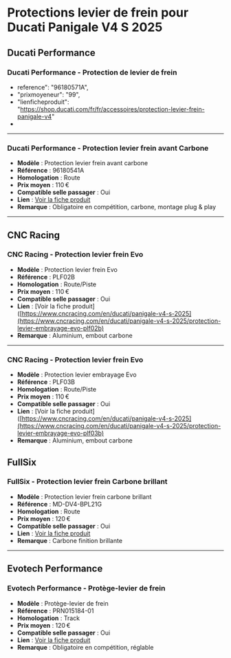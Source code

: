 # Protections levier de frein pour Ducati Panigale V4 S 2025
## Ducati Performance
### Ducati Performance - Protection de levier de frein
- reference": "96180571A",
- "prixmoyeneur": "99",
- "lienficheproduit": "https://shop.ducati.com/fr/fr/accessoires/protection-levier-frein-panigale-v4"
- 
---
### Ducati Performance - Protection levier frein avant Carbone

- **Modèle** : Protection levier frein avant carbone
- **Référence** : 96180541A
- **Homologation** : Route
- **Prix moyen** : 110 €
- **Compatible selle passager** : Oui
- **Lien** : [Voir la fiche produit](https://shop.ducati.com/fr/fr/accessoires/protection-levier-frein-96180541a.html)
- **Remarque** : Obligatoire en compétition, carbone, montage plug \& play

---

## CNC Racing
### CNC Racing - Protection levier frein Evo

- **Modèle** : Protection levier frein Evo
- **Référence** : PLF02B
- **Homologation** : Route/Piste
- **Prix moyen** : 110 €
- **Compatible selle passager** : Oui
- **Lien** : [Voir la fiche produit]([https://www.cncracing.com/en/ducati/panigale-v4-s-2025](https://www.cncracing.com/en/ducati/panigale-v4-s-2025/protection-levier-embrayage-evo-plf02b)
- **Remarque** : Aluminium, embout carbone

---

### CNC Racing - Protection levier frein Evo

- **Modèle** : Protection levier embrayage Evo
- **Référence** : PLF03B
- **Homologation** : Route/Piste
- **Prix moyen** : 110 €
- **Compatible selle passager** : Oui
- **Lien** : [Voir la fiche produit]([https://www.cncracing.com/en/ducati/panigale-v4-s-2025](https://www.cncracing.com/en/ducati/panigale-v4-s-2025/protection-levier-embrayage-evo-plf03b)
- **Remarque** : Aluminium, embout carbone

## FullSix
### FullSix - Protection levier frein Carbone brillant

- **Modèle** : Protection levier frein carbone brillant
- **Référence** : MD-DV4-BPL21G
- **Homologation** : Route
- **Prix moyen** : 120 €
- **Compatible selle passager** : Oui
- **Lien** : [Voir la fiche produit](https://www.fullsixcarbon.com/product/brake-lever-protector-ducati-panigale-v4-v4s-v4r-carbon-gloss/)
- **Remarque** : Carbone finition brillante

---

## Evotech Performance
### Evotech Performance - Protège-levier de frein
- **Modèle** : Protège-levier de frein
- **Référence** : PRN015184-01
- **Homologation** : Track
- **Prix moyen** : 120 €
- **Compatible selle passager** : Oui
- **Lien** : [Voir la fiche produit](https://evotech-performance.com/products/ep-brake-lever-protector-ducati-panigale-v4-v4s-v4r)
- **Remarque** : Obligatoire en compétition, réglable

